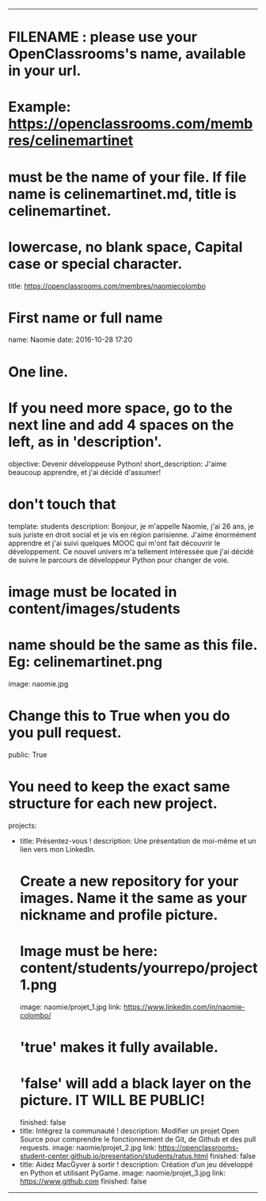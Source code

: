 ---

# FILENAME : please use your OpenClassrooms's name, available in your url.
# Example: https://openclassrooms.com/membres/celinemartinet
# must be the name of your file. If file name is celinemartinet.md, title is celinemartinet.
# lowercase, no blank space, Capital case or special character.
title: https://openclassrooms.com/membres/naomiecolombo

# First name or full name
name: Naomie
date: 2016-10-28 17:20

# One line.
# If you need more space, go to the next line and add 4 spaces on the left, as in 'description'.
objective: Devenir développeuse Python!
short_description: J'aime beaucoup apprendre, et j'ai décidé d'assumer!

# don't touch that
template: students
description:
    Bonjour, je m'appelle Naomie, j'ai 26 ans, je suis juriste en droit social et je vis en région parisienne. J'aime énormément apprendre et j'ai suivi quelques MOOC qui m'ont fait découvrir le développement. Ce nouvel univers m'a tellement intéressée que j'ai décidé de suivre le parcours de développeur Python pour changer de voie.

# image must be located in content/images/students
# name should be the same as this file. Eg: celinemartinet.png
image: naomie.jpg

# Change this to True when you do you pull request.
public: True

# You need to keep the exact same structure for each new project.
projects:
  - title: Présentez-vous !
    description: Une présentation de moi-même et un lien vers mon LinkedIn.
    # Create a new repository for your images. Name it the same as your nickname and profile picture.
    # Image must be here: content/students/yourrepo/project1.png
    image: naomie/projet_1.jpg
    link: https://www.linkedin.com/in/naomie-colombo/
    # 'true' makes it fully available.
    # 'false' will add a black layer on the picture. IT WILL BE PUBLIC!
    finished: false
  - title: Intégrez la communauté !
    description: Modifier un projet Open Source pour comprendre le fonctionnement de Git, de Github et des pull requests. 
    image: naomie/projet_2.jpg
    link: https://openclassrooms-student-center.github.io/presentation/students/ratus.html
    finished: false
  - title: Aidez MacGyver à sortir !
    description: Création d’un jeu développé en Python et utilisant PyGame.
    image: naomie/projet_3.jpg
    link: https://www.github.com
    finished: false
---